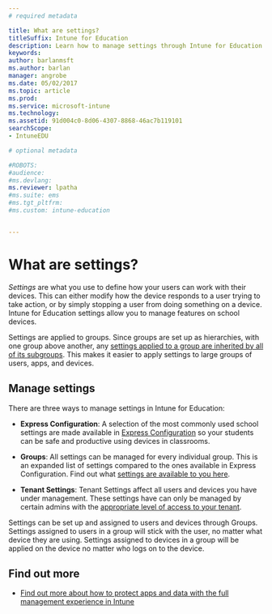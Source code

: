 ```yaml
---
# required metadata

title: What are settings?
titleSuffix: Intune for Education
description: Learn how to manage settings through Intune for Education policies.
keywords:
author: barlanmsft
ms.author: barlan
manager: angrobe
ms.date: 05/02/2017
ms.topic: article
ms.prod:
ms.service: microsoft-intune
ms.technology:
ms.assetid: 91d004c0-8d06-4307-8868-46ac7b119101
searchScope:
- IntuneEDU

# optional metadata

#ROBOTS:
#audience:
#ms.devlang:
ms.reviewer: lpatha
#ms.suite: ems
#ms.tgt_pltfrm:
#ms.custom: intune-education


---
```


# What are settings?

_Settings_ are what you use to define how your users can work with their devices. This can either modify how the device responds to a user trying to take action, or by simply stopping a user from doing something on a device. Intune for Education settings allow you to manage features on school devices.

Settings are applied to groups. Since groups are set up as hierarchies, with one group above another, any [settings applied to a group are inherited by all of its subgroups](settings-inheritance.md). This makes it easier to apply settings to large groups of users, apps, and devices.

## Manage settings

There are three ways to manage settings in Intune for Education:

* __Express Configuration__: A selection of the most commonly used school settings are made available in [Express Configuration](how-do-i-manage-settings.md#manage-settings-with-express-configuration) so your students can be safe and productive using devices in classrooms.

* __Groups__: All settings can be managed for every individual group. This is an expanded list of settings compared to the ones available in Express Configuration. Find out what [settings are available to you here](available-settings.md).

* __Tenant Settings__: Tenant Settings affect all users and devices you have under management. These settings have can only be managed by certain admins with the [appropriate level of access to your tenant](what-are-tenants.md).

Settings can be set up and assigned to users and devices through Groups. Settings assigned to users in a group will stick with the user, no matter what device they are using. Settings assigned to devices in a group will be applied on the device no matter who logs on to the device.

## Find out more

- [Find out more about how to protect apps and data with the full management experience in Intune](https://docs.microsoft.com/intune/deploy-use/protect-apps-and-data-with-microsoft-intune)
